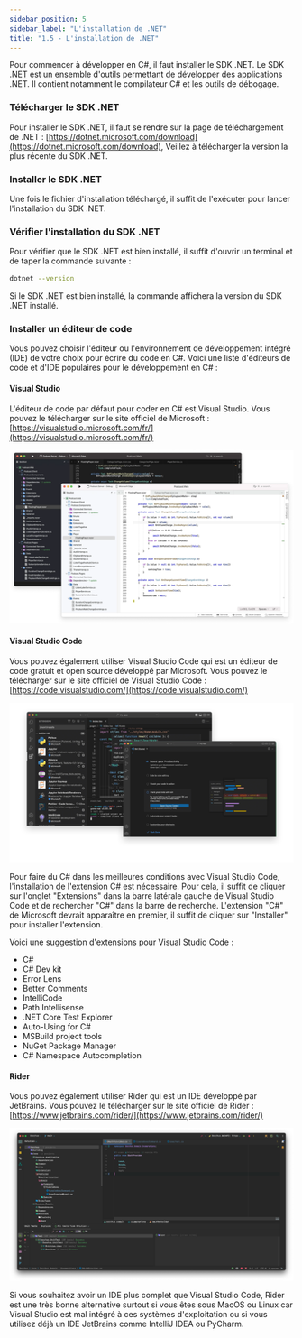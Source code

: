 ```yaml
---
sidebar_position: 5
sidebar_label: "L'installation de .NET"
title: "1.5 - L'installation de .NET"
---
```


Pour commencer à développer en C#, il faut installer le SDK .NET. Le SDK .NET est un ensemble d'outils permettant de développer des applications .NET. Il contient notamment le compilateur C# et les outils de débogage.

### Télécharger le SDK .NET

Pour installer le SDK .NET, il faut se rendre sur la page de téléchargement de .NET : [https://dotnet.microsoft.com/download](https://dotnet.microsoft.com/download), Veillez à télécharger la version la plus récente du SDK .NET.

### Installer le SDK .NET

Une fois le fichier d'installation téléchargé, il suffit de l'exécuter pour lancer l'installation du SDK .NET.

### Vérifier l'installation du SDK .NET

Pour vérifier que le SDK .NET est bien installé, il suffit d'ouvrir un terminal et de taper la commande suivante :

```bash
dotnet --version
```

Si le SDK .NET est bien installé, la commande affichera la version du SDK .NET installé.

### Installer un éditeur de code

Vous pouvez choisir l'éditeur ou l'environnement de développement intégré (IDE) de votre choix pour écrire du code en C#. Voici une liste d'éditeurs de code et d'IDE populaires pour le développement en C# :

#### Visual Studio

L'éditeur de code par défaut pour coder en C# est Visual Studio. Vous pouvez le télécharger sur le site officiel de Microsoft : [https://visualstudio.microsoft.com/fr/](https://visualstudio.microsoft.com/fr/)

![Visual Studio](./assets/vsmac.webp)

#### Visual Studio Code

Vous pouvez également utiliser Visual Studio Code qui est un éditeur de code gratuit et open source développé par Microsoft. Vous pouvez le télécharger sur le site officiel de Visual Studio Code : [https://code.visualstudio.com/](https://code.visualstudio.com/)

![Visual Studio Code](./assets/vscode.webp)

Pour faire du C# dans les meilleures conditions avec Visual Studio Code, l'installation de l'extension C# est nécessaire. Pour cela, il suffit de cliquer sur l'onglet "Extensions" dans la barre latérale gauche de Visual Studio Code et de rechercher "C#" dans la barre de recherche. L'extension "C#" de Microsoft devrait apparaître en premier, il suffit de cliquer sur "Installer" pour installer l'extension.

Voici une suggestion d'extensions pour Visual Studio Code :

- C#
- C# Dev kit
- Error Lens
- Better Comments
- IntelliCode
- Path Intellisense
- .NET Core Test Explorer
- Auto-Using for C#
- MSBuild project tools
- NuGet Package Manager
- C# Namespace Autocompletion

#### Rider

Vous pouvez également utiliser Rider qui est un IDE développé par JetBrains. Vous pouvez le télécharger sur le site officiel de Rider : [https://www.jetbrains.com/rider/](https://www.jetbrains.com/rider/)

![Rider](./assets/rider.png)

Si vous souhaitez avoir un IDE plus complet que Visual Studio Code, Rider est une très bonne alternative surtout si vous êtes sous MacOS ou Linux car Visual Studio est mal intégré à ces systèmes d'exploitation ou si vous utilisez déjà un IDE JetBrains comme IntelliJ IDEA ou PyCharm.
